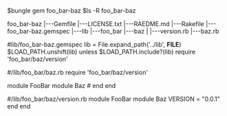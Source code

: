 $bungle gem foo_bar-baz
$ls -R foo_bar-baz

foo_bar-baz
|---Gemfile
|---LICENSE.txt
|---RAEDME.md
|---Rakefile
|---foo_bar-baz.gemspec
|---lib
   |---foo_bar
      |---baz
      |  |---version.rb
      |---baz.rb


	  
#lib/foo_bar-baz.gemspec
lib = File.expand_path('../lib', __FILE__)
$LOAD_PATH.unshift(lib) unless $LOAD_PATH.include?(lib)
require 'foo_bar/baz/version'

#/lib/foo_bar/baz.rb
require 'foo_bar/baz/version'

module FooBar
  module Baz
    #
  end
end

#/lib/foo_bar/baz/version.rb
module FooBar
  module Baz
    VERSION = "0.0.1"
  end
end
